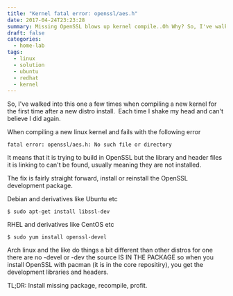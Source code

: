 ```yaml
---
title: "Kernel fatal error: openssl/aes.h"
date: 2017-04-24T23:23:28
summary: Missing OpenSSL blows up kernel compile..Oh Why? So, I've walked into this one a few times when compiling a new kernel for the first time after a new distro install. Each time I shake my head.
draft: false
categories:
  - home-lab
tags:
  - linux
  - solution
  - ubuntu
  - redhat
  - kernel
---
```


So, I've walked into this one a few times when compiling a new kernel for the first time after a new distro install.  Each time I shake my head and can't believe I did again.

When compiling a new linux kernel and fails with the following error

```
fatal error: openssl/aes.h: No such file or directory
```

It means that it is trying to build in OpenSSL but the library and header files it is linking to can't be found, usually meaning they are not installed.

The fix is fairly straight forward, install or reinstall the OpenSSL development package.

Debian and derivatives like Ubuntu etc

```
$ sudo apt-get install libssl-dev
```


RHEL and derivatives like CentOS etc 


```
$ sudo yum install openssl-devel
```

 
Arch linux and the like do things a bit different than other distros for one there are no -devel or -dev the source IS IN THE PACKAGE so when you install OpenSSL with pacman (it is in the core repositiry), you get the development libraries and headers.

TL;DR: Install missing package, recompile, profit.